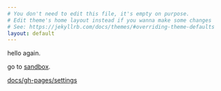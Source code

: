 ```yaml
---
# You don't need to edit this file, it's empty on purpose.
# Edit theme's home layout instead if you wanna make some changes
# See: https://jekyllrb.com/docs/themes/#overriding-theme-defaults
layout: default
---
```


hello again.

go to [sandbox](docs/sandbox).

[docs/gh-pages/settings](docs/gh-pages/settings)

